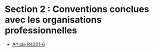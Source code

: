 #  Section 2 : Conventions conclues avec les organisations professionnelles

* [Article R4321-6](./LEGIARTI000018531547.md)
